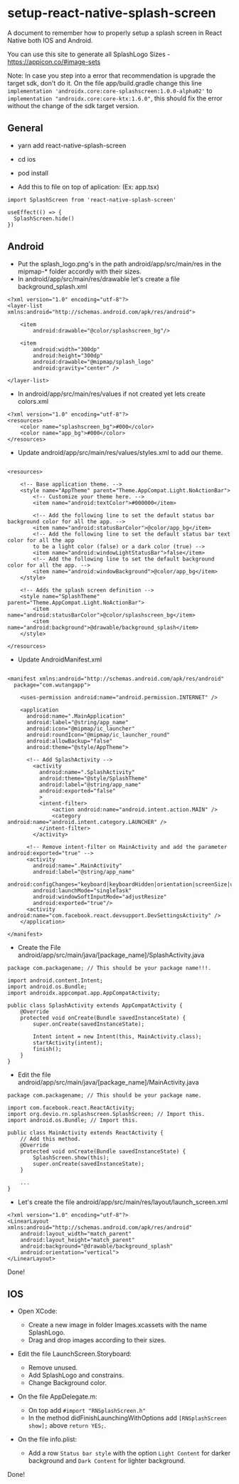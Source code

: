 # setup-react-native-splash-screen

A document to remember how to properly setup a splash screen in React Native both IOS and Android.

You can use this site to generate all SplashLogo Sizes - https://appicon.co/#image-sets

Note: In case you step into a error that recommendation is upgrade the target sdk, don't do it. On the file app/build.gradle change this line `implementation 'androidx.core:core-splashscreen:1.0.0-alpha02'` to `implementation "androidx.core:core-ktx:1.6.0"`, this should fix the error without the change of the sdk target version.

## General

- yarn add react-native-splash-screen
- cd ios
- pod install

- Add this to file on top of aplication: (Ex: app.tsx)

```
import SplashScreen from 'react-native-splash-screen'

useEffect(() => {
  SplashScreen.hide()
})
```

## Android

- Put the splash_logo.png's in the path android/app/src/main/res in the mipmap-\* folder accordly with their sizes.
- In android/app/src/main/res/drawable let's create a file background_splash.xml

```
<?xml version="1.0" encoding="utf-8"?>
<layer-list xmlns:android="http://schemas.android.com/apk/res/android">

    <item
        android:drawable="@color/splashscreen_bg"/>

    <item
        android:width="300dp"
        android:height="300dp"
        android:drawable="@mipmap/splash_logo"
        android:gravity="center" />

</layer-list>
```

- In android/app/src/main/res/values if not created yet lets create colors.xml

```
<?xml version="1.0" encoding="utf-8"?>
<resources>
    <color name="splashscreen_bg">#000</color>
    <color name="app_bg">#000</color>
</resources>
```

- Update android/app/src/main/res/values/styles.xml to add our theme.

```

<resources>

    <!-- Base application theme. -->
    <style name="AppTheme" parent="Theme.AppCompat.Light.NoActionBar">
        <!-- Customize your theme here. -->
        <item name="android:textColor">#000000</item>

        <!-- Add the following line to set the default status bar background color for all the app. -->
        <item name="android:statusBarColor">@color/app_bg</item>
        <!-- Add the following line to set the default status bar text color for all the app
        to be a light color (false) or a dark color (true) -->
        <item name="android:windowLightStatusBar">false</item>
        <!-- Add the following line to set the default background color for all the app. -->
        <item name="android:windowBackground">@color/app_bg</item>
    </style>

    <!-- Adds the splash screen definition -->
    <style name="SplashTheme" parent="Theme.AppCompat.Light.NoActionBar">
        <item name="android:statusBarColor">@color/splashscreen_bg</item>
        <item name="android:background">@drawable/background_splash</item>
    </style>

</resources>
```

- Update AndroidManifest.xml

```

<manifest xmlns:android="http://schemas.android.com/apk/res/android"
  package="com.wutangapp">

    <uses-permission android:name="android.permission.INTERNET" />

    <application
      android:name=".MainApplication"
      android:label="@string/app_name"
      android:icon="@mipmap/ic_launcher"
      android:roundIcon="@mipmap/ic_launcher_round"
      android:allowBackup="false"
      android:theme="@style/AppTheme">

      <!-- Add SplashActivity -->
        <activity
          android:name=".SplashActivity"
          android:theme="@style/SplashTheme"
          android:label="@string/app_name"
		  android:exported="false"
		  >
          <intent-filter>
              <action android:name="android.intent.action.MAIN" />
              <category android:name="android.intent.category.LAUNCHER" />
          </intent-filter>
        </activity>

      <!-- Remove intent-filter on MainActivity and add the parameter android:exported="true" -->
      <activity
        android:name=".MainActivity"
        android:label="@string/app_name"
        android:configChanges="keyboard|keyboardHidden|orientation|screenSize|uiMode"
        android:launchMode="singleTask"
        android:windowSoftInputMode="adjustResize"
        android:exported="true"/>
      <activity android:name="com.facebook.react.devsupport.DevSettingsActivity" />
    </application>

</manifest>
```

- Create the File android/app/src/main/java/[package_name]/SplashActivity.java

```
package com.packagename; // This should be your package name!!!.

import android.content.Intent;
import android.os.Bundle;
import androidx.appcompat.app.AppCompatActivity;

public class SplashActivity extends AppCompatActivity {
    @Override
    protected void onCreate(Bundle savedInstanceState) {
        super.onCreate(savedInstanceState);

        Intent intent = new Intent(this, MainActivity.class);
        startActivity(intent);
        finish();
    }
}
```

- Edit the file android/app/src/main/java/[package_name]/MainActivity.java

```
package com.packagename; // This should be your package name.

import com.facebook.react.ReactActivity;
import org.devio.rn.splashscreen.SplashScreen; // Import this.
import android.os.Bundle; // Import this.

public class MainActivity extends ReactActivity {
    // Add this method.
    @Override
    protected void onCreate(Bundle savedInstanceState) {
        SplashScreen.show(this);
        super.onCreate(savedInstanceState);
    }

    ...
}
```

- Let's create the file android/app/src/main/res/layout/launch_screen.xml

```
<?xml version="1.0" encoding="utf-8"?>
<LinearLayout xmlns:android="http://schemas.android.com/apk/res/android"
    android:layout_width="match_parent"
    android:layout_height="match_parent"
    android:background="@drawable/background_splash"
    android:orientation="vertical">
</LinearLayout>
```

Done!

## IOS

- Open XCode:
  - Create a new image in folder Images.xcassets with the name SplashLogo.
  - Drag and drop images according to their sizes.
- Edit the file LaunchScreen.Storyboard:
  - Remove unused.
  - Add SplashLogo and constrains.
  - Change Background color.
- On the file AppDelegate.m:

  - On top add `#import "RNSplashScreen.h"`
  - In the method didFinishLaunchingWithOptions add `[RNSplashScreen show];` above `return YES;`.

- On the file info.plist:
  - Add a row `Status bar style` with the option `Light Content` for darker background and `Dark Content` for lighter background.

Done!
